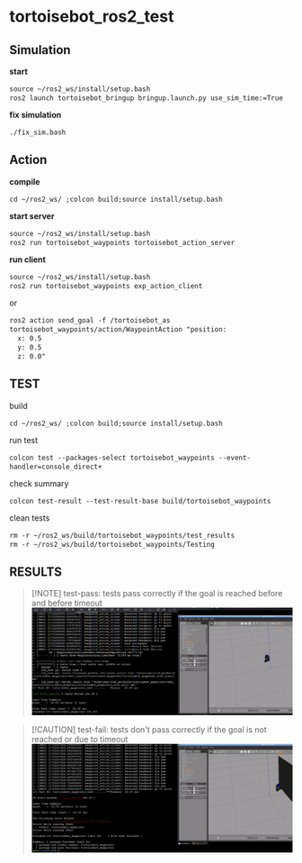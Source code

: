 # tortoisebot_ros2_test

## Simulation
**start**
```shell
source ~/ros2_ws/install/setup.bash
ros2 launch tortoisebot_bringup bringup.launch.py use_sim_time:=True
```

**fix simulation**
```shell
./fix_sim.bash
```

## Action
**compile**
```shell
cd ~/ros2_ws/ ;colcon build;source install/setup.bash
```

**start server**
```shell
source ~/ros2_ws/install/setup.bash
ros2 run tortoisebot_waypoints tortoisebot_action_server
```

**run client**
```shell
source ~/ros2_ws/install/setup.bash
ros2 run tortoisebot_waypoints exp_action_client
```
or
```shell
ros2 action send_goal -f /tortoisebot_as tortoisebot_waypoints/action/WaypointAction "position:
  x: 0.5
  y: 0.5
  z: 0.0"
```
## TEST
build
```shell
cd ~/ros2_ws/ ;colcon build;source install/setup.bash
```
run test
```shell
colcon test --packages-select tortoisebot_waypoints --event-handler=console_direct+
```
check summary
```shell
colcon test-result --test-result-base build/tortoisebot_waypoints
```
clean tests
```
rm -r ~/ros2_ws/build/tortoisebot_waypoints/test_results
rm -r ~/ros2_ws/build/tortoisebot_waypoints/Testing
```

## RESULTS
> [!NOTE] test-pass: 
tests pass correctly if the goal is reached before and before timeout
![test-pass](pictures/ros2_pass.png)

> [!CAUTION] test-fail:
tests don't pass correctly if the goal is not reached or due to timeout
![test-fail](pictures/ros2_fail.png)
